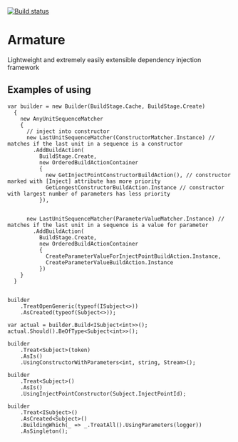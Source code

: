 <a href="https://enif.beta.teamcity.com/viewType.html?buildTypeId=Armature_Build&guest=1">
  <img src="https://enif.beta.teamcity.com/app/rest/builds/buildType:(id:Armature_Build)/statusIcon" alt="Build status"/>
</a>

# Armature

Lightweight and extremely easily extensible dependency injection framework

## Examples of using

    var builder = new Builder(BuildStage.Cache, BuildStage.Create)
      {
        new AnyUnitSequenceMatcher
        {
          // inject into constructor
          new LastUnitSequenceMatcher(ConstructorMatcher.Instance) // matches if the last unit in a sequence is a constructor
            .AddBuildAction(
              BuildStage.Create,
              new OrderedBuildActionContainer
              {
                new GetInjectPointConstructorBuildAction(), // constructor marked with [Inject] attribute has more priority
                GetLongestConstructorBuildAction.Instance // constructor with largest number of parameters has less priority
              }),


          new LastUnitSequenceMatcher(ParameterValueMatcher.Instance) // matches if the last unit in a sequence is a value for parameter
            .AddBuildAction(
              BuildStage.Create,
              new OrderedBuildActionContainer
              {
                CreateParameterValueForInjectPointBuildAction.Instance,
                CreateParameterValueBuildAction.Instance
              })
        }
      }
    
    
    builder
        .TreatOpenGeneric(typeof(ISubject<>))
        .AsCreated(typeof(Subject<>));
          
    var actual = builder.Build<ISubject<int>>();
    actual.Should().BeOfType<Subject<int>>();
    
    builder
        .Treat<Subject>(token)
        .AsIs()
        .UsingConstructorWithParameters<int, string, Stream>();
    
    builder
        .Treat<Subject>()
        .AsIs()
        .UsingInjectPointConstructor(Subject.InjectPointId);
        
    builder
        .Treat<ISubject>()
        .AsCreated<Subject>()
        .BuildingWhich(_ => _.TreatAll().UsingParameters(logger))
        .AsSingleton();
        